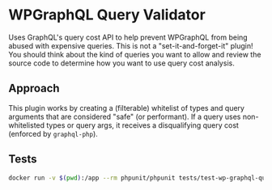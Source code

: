 # WPGraphQL Query Validator

Uses GraphQL's query cost API to help prevent WPGraphQL from being abused with
expensive queries. This is not a "set-it-and-forget-it" plugin! You should think
about the kind of queries you want to allow and review the source code to
determine how you want to use query cost analysis.

## Approach

This plugin works by creating a (filterable) whitelist of types and query arguments that
are considered "safe" (or performant). If a query uses non-whitelisted types or query args,
it receives a disqualifying query cost (enforced by `graphql-php`).

## Tests

```sh
docker run -v $(pwd):/app --rm phpunit/phpunit tests/test-wp-graphql-query-validator.php
```
